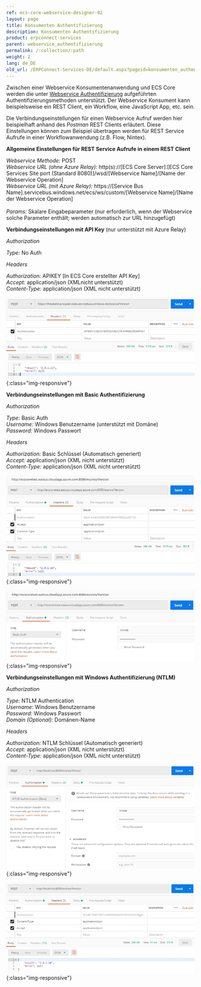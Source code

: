 ```yaml
---
ref: ecs-core-webservice-designer-02
layout: page
title: Konsumenten Authentifizierung
description: Konsumenten Authentifizierung
product: erpconnect-services
parent: webservice_authentifizierung
permalink: /:collection/:path
weight: 2
lang: de_DE
old_url: /ERPConnect-Services-DE/default.aspx?pageid=konsumenten_authentifizierung
---
```



Zwischen einer Webservice Konsumentenanwendung und ECS Core werden die unter [Webservice Authentifizierung](./webservice_authentifizierung) aufgeführten Authentifizierungsmethoden unterstützt. Der Webservice Konsument kann beispielsweise ein REST Client, ein Workflow, eine JavaScript App, etc. sein.   

Die Verbindungseinstellungen für einen Webservice Aufruf werden hier beispielhaft anhand des *Postman* REST Clients erläutert. Diese Einstellungen können zum Beispiel übertragen werden für REST Service Aufrufe in einer Workflowanwendung (z.B. Flow, Nintex). 

**Allgemeine Einstellungen für REST Service Aufrufe in einem REST Client**

*Webservice Methode:* 	POST<br>
*Webservice URL (ohne Azure Relay):* 		http(s)://[ECS Core Server]:[ECS Core Services Site port (Standard 8080)]/wsd/[Webservice Name]/[Name der Webservice Operation]<br>
*Webservice URL (mit Azure Relay):*		https://[Service Bus Name].servicebus.windows.net/ecs/ws/custom/[Webservice Name]/[Name der Webservice Operation]<br>	 
*Params:*				Skalare Eingabeparameter (nur erforderlich, wenn der Webservice solche Parameter enthält; werden automatisch zur URL hinzugefügt)

**Verbindungseinstellungen mit API Key** (nur unterstützt mit Azure Relay)

*Authorization*
                
*Type:* 			No Auth

*Headers*

*Authorization:*      	APIKEY [In ECS Core erstellter API Key]<br>
*Accept:*                	application/json (XMLnicht unterstützt)<br>
*Content-Type:*      	application/json (XML nicht unterstützt) 

![ecscore-webservicetest_4](/img/content/ecscore-webservicetest_4.jpg){:class="img-responsive"}

**Verbindungseinstellungen mit Basic Authentifizierung**

*Authorization*	   

*Type:* 				   Basic Auth<br>
*Username:*			   Windows Benutzername (unterstützt mit Domäne)<br>
*Password:*			   Windows Passwort

*Headers*

*Authorization:*      		Basic Schlüssel (Automatisch generiert)<br>
*Accept:*                		application/json (XML nicht unterstützt)<br>
*Content-Type:*      		application/json (XML nicht unterstützt) 

![ecscore-webservicetest_5](/img/content/ecscore-webservicetest_5.jpg){:class="img-responsive"}

![ecscore-webservicetest_6](/img/content/ecscore-webservicetest_6.jpg){:class="img-responsive"}

**Verbindungseinstellungen mit Windows Authentifizierung (NTLM)**  

*Authorization* 

*Type:* 				   NTLM Authentication<br>
*Username:*			   Windows Benutzername<br>
*Password:*			   Windows Passwort<br>
*Domain (Optional):*	   Domänen-Name	
 
*Headers*

*Authorization:*      		NTLM Schlüssel (Automatisch generiert)<br>
*Accept:*                		application/json (XML nicht unterstützt)<br>
*Content-Type:*      		application/json (XML nicht unterstützt) 

![ecscore-webservicetest_7](/img/content/ecscore-webservicetest_7.jpg){:class="img-responsive"}

![ecscore-webservicetest_8](/img/content/ecscore-webservicetest_8.jpg){:class="img-responsive"}